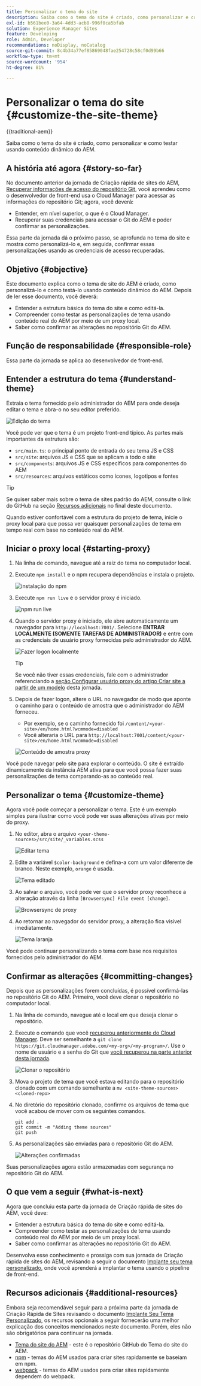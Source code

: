 ```yaml
---
title: Personalizar o tema do site
description: Saiba como o tema do site é criado, como personalizar e como testar usando conteúdo dinâmico do AEM.
exl-id: b561bee0-3a64-4dd3-acb8-996f0ca5bfab
solution: Experience Manager Sites
feature: Developing
role: Admin, Developer
recommendations: noDisplay, noCatalog
source-git-commit: 8c4b34a77ef85869048fae254728c58cf0d99b66
workflow-type: tm+mt
source-wordcount: '954'
ht-degree: 81%

---
```



# Personalizar o tema do site {#customize-the-site-theme}

{{traditional-aem}}

Saiba como o tema do site é criado, como personalizar e como testar usando conteúdo dinâmico do AEM.

## A história até agora {#story-so-far}

No documento anterior da jornada de Criação rápida de sites do AEM, [Recuperar informações de acesso do repositório Git](retrieve-access.md), você aprendeu como o desenvolvedor de front-end usa o Cloud Manager para acessar as informações do repositório Git; agora, você deverá:

* Entender, em nível superior, o que é o Cloud Manager.
* Recuperar suas credenciais para acessar o Git do AEM e poder confirmar as personalizações.

Essa parte da jornada dá o próximo passo, se aprofunda no tema do site e mostra como personalizá-lo e, em seguida, confirmar essas personalizações usando as credenciais de acesso recuperadas.

## Objetivo {#objective}

Este documento explica como o tema de site do AEM é criado, como personalizá-lo e como testá-lo usando conteúdo dinâmico do AEM. Depois de ler esse documento, você deverá:

* Entender a estrutura básica do tema do site e como editá-la.
* Compreender como testar as personalizações de tema usando conteúdo real do AEM por meio de um proxy local.
* Saber como confirmar as alterações no repositório Git do AEM.

## Função de responsabilidade {#responsible-role}

Essa parte da jornada se aplica ao desenvolvedor de front-end.

## Entender a estrutura do tema {#understand-theme}

Extraia o tema fornecido pelo administrador do AEM para onde deseja editar o tema e abra-o no seu editor preferido.

![Edição do tema](assets/edit-theme.png)

Você pode ver que o tema é um projeto front-end típico. As partes mais importantes da estrutura são:

* `src/main.ts`: o principal ponto de entrada do seu tema JS e CSS
* `src/site`: arquivos JS e CSS que se aplicam a todo o site
* `src/components`: arquivos JS e CSS específicos para componentes do AEM
* `src/resources`: arquivos estáticos como ícones, logotipos e fontes

>[!TIP]
>
>Se quiser saber mais sobre o tema de sites padrão do AEM, consulte o link do GitHub na seção [Recursos adicionais](#additional-resources) no final deste documento.

Quando estiver confortável com a estrutura do projeto de tema, inicie o proxy local para que possa ver quaisquer personalizações de tema em tempo real com base no conteúdo real do AEM.

## Iniciar o proxy local {#starting-proxy}

1. Na linha de comando, navegue até a raiz do tema no computador local.
1. Execute `npm install` e o npm recupera dependências e instala o projeto.

   ![instalação do npm](assets/npm-install.png)

1. Execute `npm run live` e o servidor proxy é iniciado.

   ![npm run live](assets/npm-run-live.png)

1. Quando o servidor proxy é iniciado, ele abre automaticamente um navegador para `http://localhost:7001/`. Selecione **ENTRAR LOCALMENTE (SOMENTE TAREFAS DE ADMINISTRADOR)** e entre com as credenciais de usuário proxy fornecidas pelo administrador do AEM.

   ![Fazer logon localmente](assets/sign-in-locally.png)

   >[!TIP]
   >
   >Se você não tiver essas credenciais, fale com o administrador referenciando a [seção Configurar usuário proxy do artigo Criar site a partir de um modelo](/help/journey-sites/quick-site/create-site.md#proxy-user) desta jornada.

1. Depois de fazer logon, altere o URL no navegador de modo que aponte o caminho para o conteúdo de amostra que o administrador do AEM forneceu.

   * Por exemplo, se o caminho fornecido foi `/content/<your-site>/en/home.html?wcmmode=disabled`
   * Você alteraria o URL para `http://localhost:7001/content/<your-site>/en/home.html?wcmmode=disabled`

   ![Conteúdo de amostra proxy](assets/proxied-sample-content.png)

Você pode navegar pelo site para explorar o conteúdo. O site é extraído dinamicamente da instância AEM ativa para que você possa fazer suas personalizações de tema comparando-as ao conteúdo real.

## Personalizar o tema {#customize-theme}

Agora você pode começar a personalizar o tema. Este é um exemplo simples para ilustrar como você pode ver suas alterações ativas por meio do proxy.

1. No editor, abra o arquivo `<your-theme-sources>/src/site/_variables.scss`

   ![Editar tema](assets/edit-theme.png)

1. Edite a variável `$color-background` e defina-a com um valor diferente de branco. Neste exemplo, `orange` é usada.

   ![Tema editado](assets/edited-theme.png)

1. Ao salvar o arquivo, você pode ver que o servidor proxy reconhece a alteração através da linha `[Browsersync] File event [change]`.

   ![Browsersync de proxy](assets/proxy-browsersync.png)

1. Ao retornar ao navegador do servidor proxy, a alteração fica visível imediatamente.

   ![Tema laranja](assets/orange-theme.png)

Você pode continuar personalizando o tema com base nos requisitos fornecidos pelo administrador do AEM.

## Confirmar as alterações {#committing-changes}

Depois que as personalizações forem concluídas, é possível confirmá-las no repositório Git do AEM. Primeiro, você deve clonar o repositório no computador local.

1. Na linha de comando, navegue até o local em que deseja clonar o repositório.
1. Execute o comando que você [recuperou anteriormente do Cloud Manager](retrieve-access.md). Deve ser semelhante a `git clone https://git.cloudmanager.adobe.com/<my-org>/<my-program>/`. Use o nome de usuário e a senha do Git que [você recuperou na parte anterior desta jornada](retrieve-access.md).

   ![Clonar o repositório](assets/clone-repo.png)

1. Mova o projeto de tema que você estava editando para o repositório clonado com um comando semelhante a `mv <site-theme-sources> <cloned-repo>`
1. No diretório do repositório clonado, confirme os arquivos de tema que você acabou de mover com os seguintes comandos.

   ```text
   git add .
   git commit -m "Adding theme sources"
   git push
   ```

1. As personalizações são enviadas para o repositório Git do AEM.

   ![Alterações confirmadas](assets/changes-committed.png)

Suas personalizações agora estão armazenadas com segurança no repositório Git do AEM.

## O que vem a seguir {#what-is-next}

Agora que concluiu esta parte da jornada de Criação rápida de sites do AEM, você deve:

* Entender a estrutura básica do tema do site e como editá-la.
* Compreender como testar as personalizações de tema usando conteúdo real do AEM por meio de um proxy local.
* Saber como confirmar as alterações no repositório Git do AEM.

Desenvolva esse conhecimento e prossiga com sua jornada de Criação rápida de sites do AEM, revisando a seguir o documento [Implante seu tema personalizado](deploy-theme.md), onde você aprenderá a implantar o tema usando o pipeline de front-end.

## Recursos adicionais {#additional-resources}

Embora seja recomendável seguir para a próxima parte da jornada de Criação Rápida de Sites revisando o documento [Implante Seu Tema Personalizado](deploy-theme.md), os recursos opcionais a seguir fornecerão uma melhor explicação dos conceitos mencionados neste documento. Porém, eles não são obrigatórios para continuar na jornada.

* [Tema do site do AEM](https://github.com/adobe/aem-site-template-standard-theme-e2e) - este é o repositório GitHub do Tema do site do AEM.
* [npm](https://www.npmjs.com) - temas do AEM usados para criar sites rapidamente se baseiam em npm.
* [webpack](https://webpack.js.org) - temas do AEM usados para criar sites rapidamente dependem do webpack.
